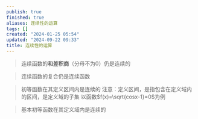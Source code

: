 ```yaml
---
publish: true
finished: true
aliases: 连续性的运算
tags: []
created: "2024-01-25 05:54"
updated: "2024-09-22 09:33"
title: 连续性的运算
---
```


> 连续函数的**和差积商**（分母不为0）仍是连续的

> 连续函数的复合仍是连续函数

> 初等函数在其定义区间内是连续的
> 注意：定义区间，是指包含在定义域内的区间，是定义域的子集
> 以函数$f(x)=\sqrt{cosx-1}=0$为例

> 基本初等函数在其定义域内是连续的
